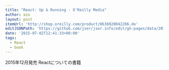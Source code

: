```yaml
---
title: "React: Up & Running - O'Reilly Media"
author: azu
layout: post
itemUrl: 'http://shop.oreilly.com/product/0636920042266.do'
editJSONPath: 'https://github.com/jser/jser.info/edit/gh-pages/data/2015/07/index.json'
date: '2015-07-02T12:41:33+00:00'
tags:
  - React
  - book
---
```

2015年12月発売
Reactについての書籍
